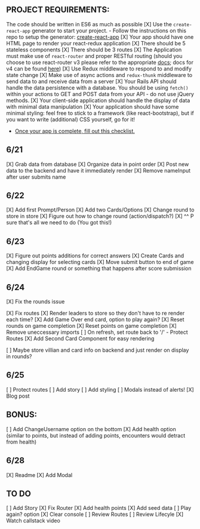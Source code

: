 
## PROJECT REQUIREMENTS:

The code should be written in ES6 as much as possible
[X] Use the `create-react-app` generator to start your project.
	- Follow the instructions on this repo to setup the generator: [create-react-app](https://github.com/facebookincubator/create-react-app)
[X] Your app should have one HTML page to render your react-redux application
[X] There should be 5 stateless components
[X] There should be 3 routes
[X] The Application must make use of `react-router` and proper RESTful routing (should you choose to use react-router v3 please refer to the appropriate [docs](https://github.com/ReactTraining/react-router/tree/v3/docs); docs for v4 can be found [here](https://reacttraining.com/react-router/web/guides/quick-start))
[X] Use Redux middleware to respond to and modify state change
[X] Make use of async actions and `redux-thunk` middleware to send data to and receive data from a server
[X] Your Rails API should handle the data persistence with a database. You should be using `fetch()` within your actions to GET and POST data from your API - do not use
jQuery methods.
[X] Your client-side application should handle the display of data with minimal data manipulation
[X] Your application should have some minimal styling: feel free to stick to a framework (like react-bootstrap), but if you want to write (additional) CSS yourself, go for it!
- [Once your app is complete, fill out this checklist.](https://goo.gl/forms/ULtKsxuzWomvXuTk2)


## 6/21
[X] Grab data from database
[X] Organize data in point order
[X] Post new data to the backend and have it immediately render
[X] Remove nameInput after user submits name


## 6/22
[X] Add first Prompt/Person
[X] Add two Cards/Options
[X] Change round to store in store
[X] Figure out how to change round (action/dispatch?)
[X] ^^ P sure that's all we need to do (You got this!)

## 6/23
[X] Figure out points additions for correct answers
[X] Create Cards and changing display for selecting cards
[X] Move submit button to end of game
[X] Add EndGame round or something that happens after score submission


## 6/24
[X] Fix the rounds issue

[X] Fix routes
[X] Render leaders to store so they don't have to re render each time?
[X] Add Game Over end card, option to play again?
	[X] Reset rounds on game completion
	[X] Reset points on game completion
[X] Remove uneccessary imports
[ ] On refresh, set route back to '/' - Protect Routes
[X] Add Second Card Component for easy rendering

[ ] Maybe store villian and card info on backend and just render on display in rounds?

## 6/25
[ ] Protect routes
[ ] Add story
[ ] Add styling
	[ ] Modals instead of alerts!
[X] Blog post


## BONUS:
[ ] Add ChangeUsername option on the bottom
[X] Add health option (similar to points, but instead of adding points, encounters would detract from health)

## 6/28
[X] Readme
[X] Add Modal


## TO DO
[ ] Add Story
[X] Fix Router
[X] Add health points
[X] Add seed data
[ ] Play again? option
[X] Clear console
[ ] Review Routes
[ ] Review Lifecyle
[X] Watch callstack video

